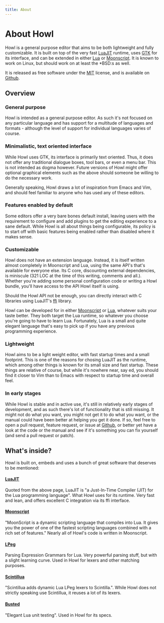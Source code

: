 ```yaml
---
title: About
---
```


# About Howl

Howl is a general purpose editor that aims to be both lightweight
and fully customizable. It is built on top of the very fast
[LuaJIT](http://luajit.org) runtime, uses [GTK](http://www.gtk.org) for its
interface, and can be extended in either [Lua](http://www.lua.org) or
[Moonscript](http://www.moonscript.org). It is known to work on Linux, but
should work on at least the \*BSD:s as well.

It is released as free software under the
[MIT](http://opensource.org/licenses/MIT) license, and is
available on [Github](https://github.com/howl-editor/howl).

## Overview

### General purpose

Howl is intended as a general purpose editor. As such it's not focused on any
particular language and has support for a multitude of languages and formats -
although the level of support for individual languages varies of course.

### Minimalistic, text oriented interface

While Howl uses GTK, its interface is primarily text oriented. Thus, it does
not offer any traditional dialogue boxes, tool bars, or even a menu bar. This is
not intended as dogma however. Future versions of Howl might offer optional
graphical elements such as the above should someone be willing to do the
necessary work.

Generally speaking, Howl draws a lot of inspiration from Emacs and Vim, and
should feel familiar to anyone who has used any of these editors.

### Features enabled by default

Some editors offer a very bare bones default install, leaving users with the
requirement to configure and add plugins to get the editing experience to a sane
default. While Howl is all about things being configurable, its policy is to
start off with basic features being enabled rather than disabled where it makes
sense.

### Customizable

Howl does not have an extension language. Instead, it is itself written almost
completely in Moonscript and Lua, using the same API's that's available for
everyone else. Its C core, discounting external dependencies, is miniscule (321
LOC at the time of this writing, comments and all.). Whether you're adding some
personal configuration code or writing a Howl bundle, you'll have access to the
API Howl itself is using.

Should the Howl API not be enough, you can directly interact with C libraries using
LuaJIT's [ffi](http://luajit.org/ext_ffi.html) library.

Howl can be developed for in either [Moonscript](http://www.moonscript.org) or
[Lua](http://www.lua.org), whatever suits your taste better. They both target
the Lua runtime, so whatever you choose you're going to have to learn Lua.
Fortunately, Lua is a small and quite elegant language that's easy to pick up if
you have any previous programming experience.

### Lightweight

Howl aims to be a light weight editor, with fast startup times and a small
footprint. This is one of the reasons for chosing LuaJIT as the runtime, which
among other things is known for its small size and fast startup. These things
are relative of course, but while it's nowhere near, say ed, you should find it
closer to Vim than to Emacs with respect to startup time and overall feel.

### In early stages

While Howl is stable and in active use, it's still in relatively early stages
of development, and as such there's lot of functionality that is still missing.
It might not do what you want, you might not get it to do what you want, or the
manual could have been better at helping you get it done. If so, feel free to
open a pull request, feature request, or issue at
[Github](https://github.com/howl-editor/howl), or better yet have a look at the
code or the manual and see if it's something you can fix yourself (and send a
pull request or patch).

## What's inside?

Howl is built on, embeds and uses a bunch of great software that deserves
to be mentioned:

#### [LuaJIT](http://luajit.org)

Quoted from the above page, LuaJIT is "a Just-In-Time Compiler (JIT) for the Lua
programming language". What Howl uses for its runtime. Very fast and lean, and
offers excellent C integration via its ffi interface.

#### [Moonscript](http://www.moonscript.org)

"MoonScript is a dynamic scripting language that compiles into Lua. It gives you
the power of one of the fastest scripting languages combined with a rich set of
features." Nearly all of Howl's code is written in Moonscript.

#### [LPeg](http://www.inf.puc-rio.br/~roberto/lpeg/)

Parsing Expression Grammars for Lua. Very powerful parsing stuff, but with a slight
learning curve. Used in Howl for lexers and other matching purposes.

#### [Scintillua](http://foicica.com/scintillua/)

"Scintillua adds dynamic Lua LPeg lexers to Scintilla.". While Howl does not strictly
speaking use Scintillua, it reuses a lot of its lexers.

#### [Busted](https://lunarmodules.github.io/busted/)

"Elegant Lua unit testing". Used in Howl for its specs.
